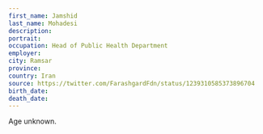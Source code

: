 ```yaml
---
first_name: Jamshid
last_name: Mohadesi
description: 
portrait: 
occupation: Head of Public Health Department
employer: 
city: Ramsar
province: 
country: Iran
source: https://twitter.com/FarashgardFdn/status/1239310585373896704
birth_date: 
death_date: 
---
```


Age unknown.